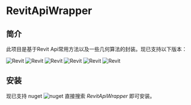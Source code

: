 # RevitApiWrapper

## 简介

此项目是基于Revit Api常用方法以及一些几何算法的封装。现已支持以下版本：

![Revit](https://img.shields.io/badge/Revit-2018-blue) ![Revit](https://img.shields.io/badge/Revit-2019-blue.svg) ![Revit](https://img.shields.io/badge/Revit-2020-blue.svg) ![Revit](https://img.shields.io/badge/Revit-2021-blue.svg) ![Revit](https://img.shields.io/badge/Revit-2022-blue.svg) ![Revit](https://img.shields.io/badge/Revit-2023-blue.svg)
## 安装

现已支持 nuget ![nuget](https://img.shields.io/badge/%20-%20nuget-blue.svg) 直接搜索 *RevitApiWrapper* 即可安装。

